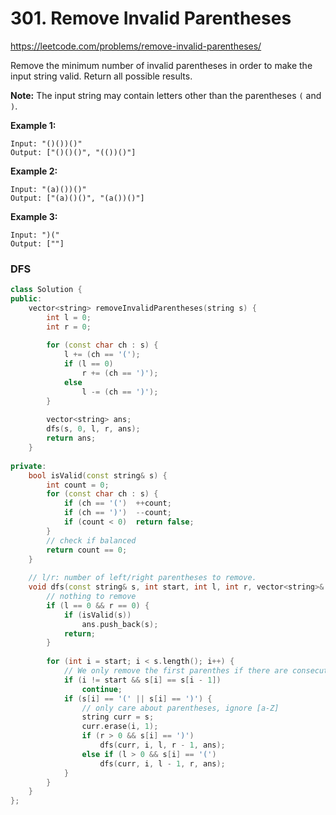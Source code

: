 # 301. Remove Invalid Parentheses

https://leetcode.com/problems/remove-invalid-parentheses/

Remove the minimum number of invalid parentheses in order to make the input string valid. Return all possible results.

**Note:** The input string may contain letters other than the parentheses `(` and `)`.

**Example 1:**

```
Input: "()())()"
Output: ["()()()", "(())()"]
```

**Example 2:**

```
Input: "(a)())()"
Output: ["(a)()()", "(a())()"]
```

**Example 3:**

```
Input: ")("
Output: [""]
```

### DFS

```cpp
class Solution {
public:
    vector<string> removeInvalidParentheses(string s) {
        int l = 0; 
        int r = 0;
        
        for (const char ch : s) {
            l += (ch == '(');
            if (l == 0)
                r += (ch == ')');
            else
                l -= (ch == ')');
        }
        
        vector<string> ans;
        dfs(s, 0, l, r, ans);
        return ans;
    }
    
private:
    bool isValid(const string& s) {
        int count = 0;
        for (const char ch : s) {
            if (ch == '(')  ++count;
            if (ch == ')')  --count;
            if (count < 0)  return false;
        }
        // check if balanced
        return count == 0;
    }
    
    // l/r: number of left/right parentheses to remove.
    void dfs(const string& s, int start, int l, int r, vector<string>& ans) {
        // nothing to remove
        if (l == 0 && r == 0) {
            if (isValid(s))
                ans.push_back(s);
            return;
        }
        
        for (int i = start; i < s.length(); i++) {
            // We only remove the first parenthes if there are consecutive ones to avoid duplications.
            if (i != start && s[i] == s[i - 1])
                continue;
            if (s[i] == '(' || s[i] == ')') {
                // only care about parentheses, ignore [a-Z]
                string curr = s;
                curr.erase(i, 1);
                if (r > 0 && s[i] == ')')
                    dfs(curr, i, l, r - 1, ans);
                else if (l > 0 && s[i] == '(')
                    dfs(curr, i, l - 1, r, ans);
            }
        }
    }
};
```



